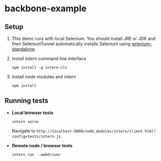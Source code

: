 backbone-example
=============
## Setup

1. This demo runs with local Selenium.
   You should install JRE or JDK and then SeleniumTunnel automatically installs Selenium using [selenium-standalone](https://www.npmjs.com/package/selenium-standalone).

2. Install intern command line interface

   ```
   npm install -g intern-cli
   ```

3. Install node modules and intern

    ```
    npm install
    ```

## Running tests

* **Local browser tests**

    ```
    intern serve
    ```

    Navigate to `http://localhost:9000/node_modules/intern/client.html?config=tests/intern.js`.

* **Remote node / browser tests**

    ```
    intern run --webdriver
    ```
